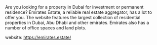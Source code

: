 Are you looking for a property in Dubai for investment or permanent residence? Emirates Estate, a reliable real estate aggregator, has a lot to offer you. The website features the largest collection of residential properties in Dubai, Abu Dhabi and other emirates. Emirates also has a number of office spaces and land plots.

website: https://emirates.estate/